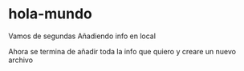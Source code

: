 # hola-mundo
Vamos de segundas
Añadiendo info en local


Ahora se termina de añadir toda la info que quiero y creare un nuevo archivo